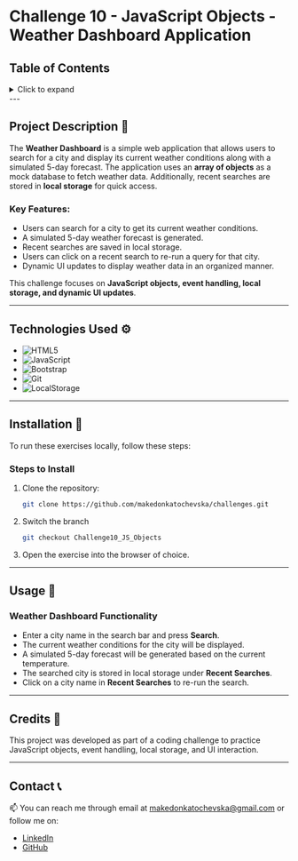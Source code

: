 # Challenge 10 - JavaScript Objects - Weather Dashboard Application

## Table of Contents

<details>
  <summary>Click to expand</summary>
  - 📜 Project Description <br>
  - ⚙️ Technologies Used <br>
  - 🔨 Installation <br>
  - 🚀 Usage <br>
  - 📝 Credits <br>
  - 📞 Contact <br>
</details>
---

## Project Description 📜

The **Weather Dashboard** is a simple web application that allows users to search for a city and display its current weather conditions along with a simulated 5-day forecast. The application uses an **array of objects** as a mock database to fetch weather data. Additionally, recent searches are stored in **local storage** for quick access.

### Key Features:

- Users can search for a city to get its current weather conditions.
- A simulated 5-day weather forecast is generated.
- Recent searches are saved in local storage.
- Users can click on a recent search to re-run a query for that city.
- Dynamic UI updates to display weather data in an organized manner.

This challenge focuses on **JavaScript objects, event handling, local storage, and dynamic UI updates**.

---

## Technologies Used ⚙️

- ![HTML5](https://img.shields.io/badge/HTML5-E34F26?style=flat-square&logo=html5&logoColor=white)
- ![JavaScript](https://img.shields.io/badge/JavaScript-F7DF1E?style=flat-square&logo=javascript&logoColor=black)
- ![Bootstrap](https://img.shields.io/badge/Bootstrap-563D7C?style=flat-square&logo=bootstrap&logoColor=white)
- ![Git](https://img.shields.io/badge/Git-F05032?style=flat-square&logo=git&logoColor=white)
- ![LocalStorage](https://img.shields.io/badge/LocalStorage-323330?style=flat-square&logo=Google%20Chrome&logoColor=white)

---

## Installation 🔨

To run these exercises locally, follow these steps:

### Steps to Install

1. Clone the repository:
   ```bash
   git clone https://github.com/makedonkatochevska/challenges.git
   ```
2. Switch the branch
   ```bash
   git checkout Challenge10_JS_Objects
   ```
3. Open the exercise into the browser of choice.

---

## Usage 🚀

### Weather Dashboard Functionality

- Enter a city name in the search bar and press **Search**.
- The current weather conditions for the city will be displayed.
- A simulated 5-day forecast will be generated based on the current temperature.
- The searched city is stored in local storage under **Recent Searches**.
- Click on a city name in **Recent Searches** to re-run the search.

---

## Credits 📝

This project was developed as part of a coding challenge to practice JavaScript objects, event handling, local storage, and UI interaction.

---

## Contact 📞

📫 You can reach me through email at [makedonkatochevska@gmail.com](mailto:makedonkatochevska@gmail.com) or follow me on:

- [LinkedIn](https://www.linkedin.com/in/makedonka-tochevska)
- [GitHub](https://github.com/makedonkatochevska)
